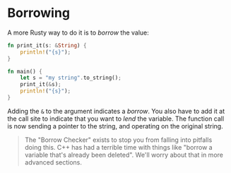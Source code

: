 # Borrowing

A more Rusty way to do it is to *borrow* the value:

```rust
fn print_it(s: &String) {
    println!("{s}");
}

fn main() {
    let s = "my string".to_string();
    print_it(&s);
    println!("{s}");
}
```

Adding the `&` to the argument indicates a *borrow*. You also have to add it at the call site to indicate that you want to *lend* the variable. The function call is now sending a pointer to the string, and operating on the original string.

> The "Borrow Checker" exists to stop you from falling into pitfalls doing this. C++ has had a terrible time with things like "borrow a variable that's already been deleted". We'll worry about that in more advanced sections.
